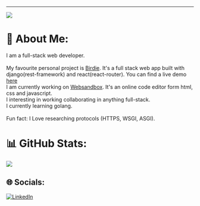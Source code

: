 ---
[![](https://visitcount.itsvg.in/api?id=ogayanfe&icon=6&color=0)](https://visitcount.itsvg.in)


# 💫 About Me:
I am a full-stack web developer.<br><br>My favourite personal project is [Birdie](https://github.com/ogayanfe/birdie). It's a full stack web app built with django(rest-framework) and react(react-router). You can find a live demo [here](https://birdie.netlify.app) <br>I am currently working on [Websandbox](https://github.com/ogayanfe/websandbox). It's an online code editor form html, css and javascript. <br>I interesting in working collaborating in anything full-stack. <br>I currently learning golang. <br><br>Fun fact: I Love researching protocols (HTTPS, WSGI, ASGI). 

# 📊 GitHub Stats:
![](https://github-readme-stats.vercel.app/api/top-langs/?username=ogayanfe&theme=dark&hide_border=false&include_all_commits=false&count_private=false&layout=compact)

## 🌐 Socials:
[![LinkedIn](https://img.shields.io/badge/LinkedIn-%230077B5.svg?logo=linkedin&logoColor=white)](https://linkedin.com/in/ogayanfe) 

<!-- Proudly created with GPRM ( https://gprm.itsvg.in ) -->
